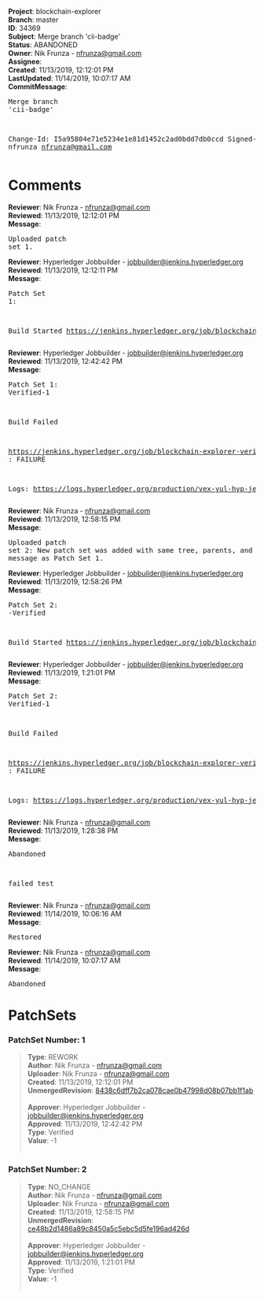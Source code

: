<strong>Project</strong>: blockchain-explorer<br><strong>Branch</strong>: master<br><strong>ID</strong>: 34369<br><strong>Subject</strong>: Merge branch 'cii-badge'<br><strong>Status</strong>: ABANDONED<br><strong>Owner</strong>: Nik Frunza - nfrunza@gmail.com<br><strong>Assignee</strong>:<br><strong>Created</strong>: 11/13/2019, 12:12:01 PM<br><strong>LastUpdated</strong>: 11/14/2019, 10:07:17 AM<br><strong>CommitMessage</strong>:<br><pre>Merge branch 'cii-badge'

Change-Id: I5a95804e71e5234e1e81d1452c2ad0bdd7db0ccd
Signed-off-by: nfrunza <nfrunza@gmail.com>
</pre><h1>Comments</h1><strong>Reviewer</strong>: Nik Frunza - nfrunza@gmail.com<br><strong>Reviewed</strong>: 11/13/2019, 12:12:01 PM<br><strong>Message</strong>: <pre>Uploaded patch set 1.</pre><strong>Reviewer</strong>: Hyperledger Jobbuilder - jobbuilder@jenkins.hyperledger.org<br><strong>Reviewed</strong>: 11/13/2019, 12:12:11 PM<br><strong>Message</strong>: <pre>Patch Set 1:

Build Started https://jenkins.hyperledger.org/job/blockchain-explorer-verify-x86_64/339/</pre><strong>Reviewer</strong>: Hyperledger Jobbuilder - jobbuilder@jenkins.hyperledger.org<br><strong>Reviewed</strong>: 11/13/2019, 12:42:42 PM<br><strong>Message</strong>: <pre>Patch Set 1: Verified-1

Build Failed 

https://jenkins.hyperledger.org/job/blockchain-explorer-verify-x86_64/339/ : FAILURE

Logs: https://logs.hyperledger.org/production/vex-yul-hyp-jenkins-3/blockchain-explorer-verify-x86_64/339</pre><strong>Reviewer</strong>: Nik Frunza - nfrunza@gmail.com<br><strong>Reviewed</strong>: 11/13/2019, 12:58:15 PM<br><strong>Message</strong>: <pre>Uploaded patch set 2: New patch set was added with same tree, parents, and commit message as Patch Set 1.</pre><strong>Reviewer</strong>: Hyperledger Jobbuilder - jobbuilder@jenkins.hyperledger.org<br><strong>Reviewed</strong>: 11/13/2019, 12:58:26 PM<br><strong>Message</strong>: <pre>Patch Set 2: -Verified

Build Started https://jenkins.hyperledger.org/job/blockchain-explorer-verify-x86_64/340/</pre><strong>Reviewer</strong>: Hyperledger Jobbuilder - jobbuilder@jenkins.hyperledger.org<br><strong>Reviewed</strong>: 11/13/2019, 1:21:01 PM<br><strong>Message</strong>: <pre>Patch Set 2: Verified-1

Build Failed 

https://jenkins.hyperledger.org/job/blockchain-explorer-verify-x86_64/340/ : FAILURE

Logs: https://logs.hyperledger.org/production/vex-yul-hyp-jenkins-3/blockchain-explorer-verify-x86_64/340</pre><strong>Reviewer</strong>: Nik Frunza - nfrunza@gmail.com<br><strong>Reviewed</strong>: 11/13/2019, 1:28:38 PM<br><strong>Message</strong>: <pre>Abandoned

failed test</pre><strong>Reviewer</strong>: Nik Frunza - nfrunza@gmail.com<br><strong>Reviewed</strong>: 11/14/2019, 10:06:16 AM<br><strong>Message</strong>: <pre>Restored</pre><strong>Reviewer</strong>: Nik Frunza - nfrunza@gmail.com<br><strong>Reviewed</strong>: 11/14/2019, 10:07:17 AM<br><strong>Message</strong>: <pre>Abandoned</pre><h1>PatchSets</h1><h3>PatchSet Number: 1</h3><blockquote><strong>Type</strong>: REWORK<br><strong>Author</strong>: Nik Frunza - nfrunza@gmail.com<br><strong>Uploader</strong>: Nik Frunza - nfrunza@gmail.com<br><strong>Created</strong>: 11/13/2019, 12:12:01 PM<br><strong>UnmergedRevision</strong>: [8438c6dff7b2ca078cae0b47998d08b07bb1f1ab](https://github.com/hyperledger-gerrit-archive/blockchain-explorer/commit/8438c6dff7b2ca078cae0b47998d08b07bb1f1ab)<br><br><strong>Approver</strong>: Hyperledger Jobbuilder - jobbuilder@jenkins.hyperledger.org<br><strong>Approved</strong>: 11/13/2019, 12:42:42 PM<br><strong>Type</strong>: Verified<br><strong>Value</strong>: -1<br><br></blockquote><h3>PatchSet Number: 2</h3><blockquote><strong>Type</strong>: NO_CHANGE<br><strong>Author</strong>: Nik Frunza - nfrunza@gmail.com<br><strong>Uploader</strong>: Nik Frunza - nfrunza@gmail.com<br><strong>Created</strong>: 11/13/2019, 12:58:15 PM<br><strong>UnmergedRevision</strong>: [ce48b2d1486a89c8450a5c5ebc5d5fe196ad426d](https://github.com/hyperledger-gerrit-archive/blockchain-explorer/commit/ce48b2d1486a89c8450a5c5ebc5d5fe196ad426d)<br><br><strong>Approver</strong>: Hyperledger Jobbuilder - jobbuilder@jenkins.hyperledger.org<br><strong>Approved</strong>: 11/13/2019, 1:21:01 PM<br><strong>Type</strong>: Verified<br><strong>Value</strong>: -1<br><br></blockquote>